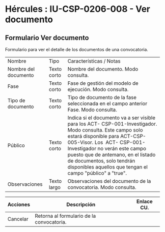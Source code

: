 # Hércules : IU\-CSP\-0206\-008 \- Ver documento



## Formulario Ver documento

Formulario para ver el detalle de los documentos de una convocatoria.



|  | | |
| --- | --- | --- |
| Nombre | Tipo | Características / Notas |
| Nombre del documento | Texto corto | Nombre del documento. Modo consulta. |
| Fase | Texto corto | Fase de gestión del modelo de ejecución. Modo consulta. |
| Tipo de documento | Texto corto | Tipo de documento de la fase seleccionada en el campo anterior Fase. Modo consulta. |
| Público | Texto corto | Indica si el documento va a ser visible para los ACT\- CSP\-001\-Investigador. Modo consulta. Este campo solo estará disponible para ACT\-CSP\-005\-Visor. Los  ACT\- CSP\-001\-Investigador no verán este campo puesto que de antemano, en el listado de documentos, solo tendrán disponibles aquellos que tengan el campo "público" a "true". |
| Observaciones | Texto largo | Observaciones del documento de la convocatoria. Modo consulta. |



| Acciones | Descripción | Enlace CU. |
| --- | --- | --- |
| Cancelar | Retorna al formulario de la convocatoria. |  |

  
  
  
  
  
  





